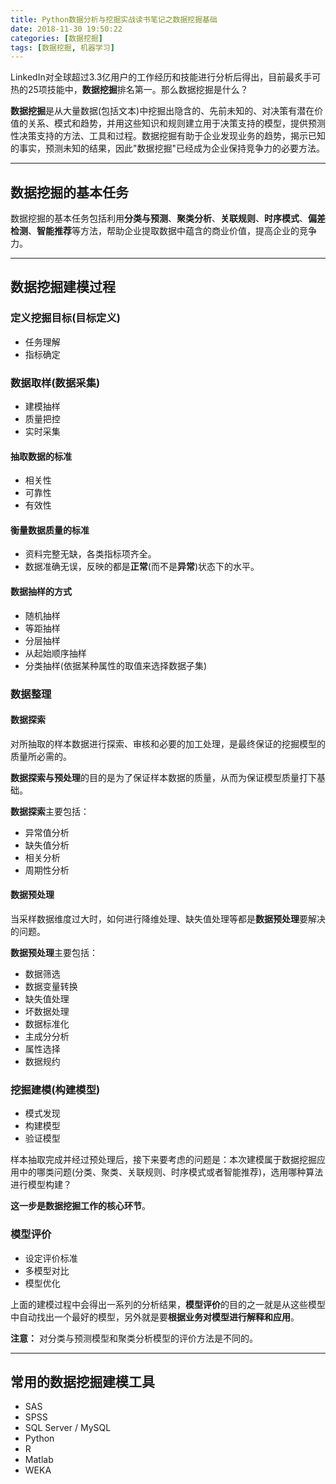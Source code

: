 ```yaml
---
title: Python数据分析与挖掘实战读书笔记之数据挖掘基础
date: 2018-11-30 19:50:22
categories: [数据挖掘]
tags: [数据挖掘, 机器学习]
---
```


LinkedIn对全球超过3.3亿用户的工作经历和技能进行分析后得出，目前最炙手可热的25项技能中，**数据挖掘**排名第一。那么数据挖掘是什么？

**数据挖掘**是从大量数据(包括文本)中挖掘出隐含的、先前未知的、对决策有潜在价值的关系、模式和趋势，并用这些知识和规则建立用于决策支持的模型，提供预测性决策支持的方法、工具和过程。数据挖掘有助于企业发现业务的趋势，揭示已知的事实，预测未知的结果，因此"数据挖掘"已经成为企业保持竞争力的必要方法。
<!--more-->

---

## 数据挖掘的基本任务

数据挖掘的基本任务包括利用**分类与预测**、**聚类分析**、**关联规则**、**时序模式**、**偏差检测**、**智能推荐**等方法，帮助企业提取数据中蕴含的商业价值，提高企业的竞争力。

---

## 数据挖掘建模过程

### 定义挖掘目标(目标定义)

* 任务理解
* 指标确定


### 数据取样(数据采集)

* 建模抽样
* 质量把控
* 实时采集

#### 抽取数据的标准

* 相关性
* 可靠性
* 有效性

#### 衡量数据质量的标准

* 资料完整无缺，各类指标项齐全。
* 数据准确无误，反映的都是**正常**(而不是**异常**)状态下的水平。

#### 数据抽样的方式

* 随机抽样
* 等距抽样
* 分层抽样
* 从起始顺序抽样
* 分类抽样(依据某种属性的取值来选择数据子集)


### 数据整理

#### 数据探索

对所抽取的样本数据进行探索、审核和必要的加工处理，是最终保证的挖掘模型的质量所必需的。

**数据探索与预处理**的目的是为了保证样本数据的质量，从而为保证模型质量打下基础。

**数据探索**主要包括：

* 异常值分析
* 缺失值分析
* 相关分析
* 周期性分析

#### 数据预处理

当采样数据维度过大时，如何进行降维处理、缺失值处理等都是**数据预处理**要解决的问题。

**数据预处理**主要包括：

* 数据筛选
* 数据变量转换
* 缺失值处理
* 坏数据处理
* 数据标准化
* 主成分分析
* 属性选择
* 数据规约


### 挖掘建模(构建模型)

* 模式发现
* 构建模型
* 验证模型

样本抽取完成并经过预处理后，接下来要考虑的问题是：本次建模属于数据挖掘应用中的哪类问题(分类、聚类、关联规则、时序模式或者智能推荐)，选用哪种算法进行模型构建？

**这一步是数据挖掘工作的核心环节**。


### 模型评价

* 设定评价标准
* 多模型对比
* 模型优化

上面的建模过程中会得出一系列的分析结果，**模型评价**的目的之一就是从这些模型中自动找出一个最好的模型，另外就是要**根据业务对模型进行解释和应用**。

**注意：** 对分类与预测模型和聚类分析模型的评价方法是不同的。

---

## 常用的数据挖掘建模工具

* SAS
* SPSS
* SQL Server / MySQL
* Python
* R
* Matlab
* WEKA
